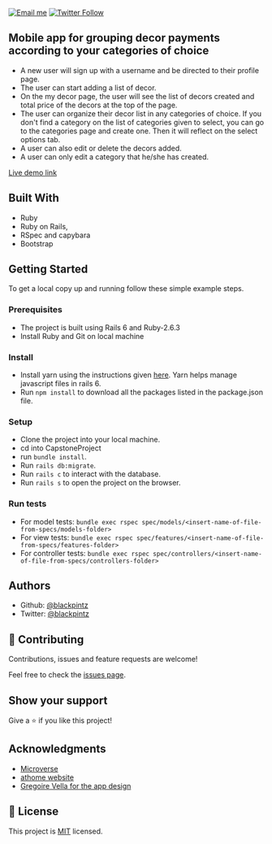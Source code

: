 [![Email me](https://img.shields.io/badge/Hire%2FConsult-Click%20to%20contact-brightgreen)](mailto:rosewanjohi24@gmail.com)
[![Twitter Follow](https://img.shields.io/twitter/follow/blackpintz?label=Tweet%20me&style=social)](https://twitter.com/blackpintz)

## Mobile app for grouping decor payments according to your categories of choice

- A new user will sign up with a username and be directed to their profile page.
- The user can start adding a list of decor. 
- On the my decor page, the user will see the list of decors created and total price of the decors at the top of the page.
- The user can organize their decor list in any categories of choice. If you don't find a category on the list of categories given to select, you can go to the categories page and create one. Then it will reflect on the select options tab.
- A user can also edit or delete the decors added. 
- A user can only edit a category that he/she has created.

[Live demo link](https://secret-garden-94979.herokuapp.com/)

## Built With

- Ruby
- Ruby on Rails,
- RSpec and capybara
- Bootstrap


## Getting Started


To get a local copy up and running follow these simple example steps.

### Prerequisites

- The project is built using Rails 6 and Ruby-2.6.3
- Install Ruby and Git on local machine

### Install

- Install yarn using the instructions given [here](https://classic.yarnpkg.com/en/docs/install/#windows-stable). Yarn helps manage javascript files in rails 6.
- Run ```npm install``` to download all the packages listed in the package.json file.

### Setup

- Clone the project into your local machine.
- cd into CapstoneProject
- run ```bundle install```.
- Run ```rails db:migrate```.
- Run ```rails c``` to interact with the database.
- Run ```rails s``` to open the project on the browser.



### Run tests
- For model tests: ```bundle exec rspec spec/models/<insert-name-of-file-from-specs/models-folder>```
- For view tests: ```bundle exec rspec spec/features/<insert-name-of-file-from-specs/features-folder>```
- For controller tests: ```bundle exec rspec spec/controllers/<insert-name-of-file-from-specs/controllers-folder>```


## Authors

- Github: [@blackpintz](https://github.com/blackpintz)
- Twitter: [@blackpintz](https://twitter.com/blackpintz)


## 🤝 Contributing

Contributions, issues and feature requests are welcome!

Feel free to check the [issues page](https://github.com/blackpintz/Capstone-GroupTransactions/pulls).

## Show your support

Give a ⭐️ if you like this project!

## Acknowledgments

- [Microverse](https://www.microverse.org/)
- [athome website](https://www.athome.com/)
- [Gregoire Vella for the app design](https://www.behance.net/gallery/19759151/Snapscan-iOs-design-and-branding?tracking_source=)


## 📝 License

This project is [MIT](lic.url) licensed.
